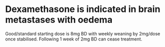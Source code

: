 # Dexamethasone is indicated in brain metastases with oedema
Good/standard starting dose is 8mg BD with weekly weaning by 2mg/dose once stabilised. Following 1 week of 2mg BD can cease treatment.

<!-- {BearID:8042358C-5CBF-4A70-A30A-B47D020F34D2-21966-00000496FF8A95FC} -->

